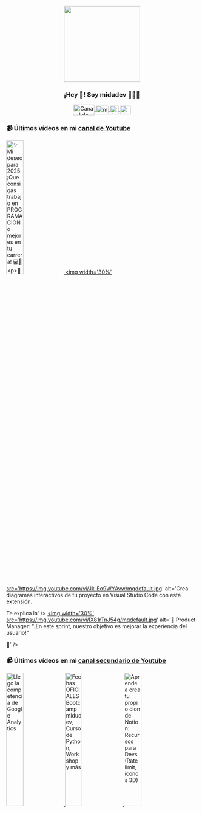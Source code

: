 <p align="center" width="300">
   <img align="center" width="200" src="https://user-images.githubusercontent.com/1561955/106762302-fda9de00-6635-11eb-99be-3ef744e60c0e.png" />
   <h3 align="center">¡Hey 👋! Soy midudev 👨🏻‍💻</h3>
</p>

<p align="center">
   <a href="https://twitch.tv/midudev" target="blank">
    <img align="center" src="https://upload.wikimedia.org/wikipedia/commons/c/ce/Twitch_logo_2019.svg" alt="Canal de Twitch de midudev" height="28px" width="56px" />
  </a>
  <span style="width: 8px;"> </span>
   <a href="https://youtube.com/midudev" target="blank">
    <img align="center" src="https://upload.wikimedia.org/wikipedia/commons/0/09/YouTube_full-color_icon_%282017%29.svg" alt="midudev" height="23px" width="33px" />
  </a>
  <span style="width: 8px;"> </span>
  <a href="https://instagram.com/midu.dev" target="blank">
    <img align="center" src="https://upload.wikimedia.org/wikipedia/commons/e/e7/Instagram_logo_2016.svg" alt="Canal de Instagram de midu.dev" height="23px" width="23px" />
  </a>
  <span style="width: 8px;"> </span>
  <a href="https://twitter.com/midudev" target="blank">
    <img align="center" src="https://upload.wikimedia.org/wikipedia/commons/thumb/6/6f/Logo_of_Twitter.svg/2491px-Logo_of_Twitter.svg.png" alt="Canal de Twitter de midudev" height="23px" width="28px" />
  </a>
</p>

### 📹 Últimos vídeos en mi [canal de Youtube](https://youtube.com/midudev?sub_confirmation=1)

<a href='https://youtu.be/QdvTlN_MEQk' target='_blank'>
  <img width='30%' src='https://img.youtube.com/vi/QdvTlN_MEQk/mqdefault.jpg' alt='✨ Mi deseo para 2025: ¡Que consigas trabajo en PROGRAMACIÓN o mejores en tu carrera! 💻🚀

🎁 Mi REG' />
</a>
<a href='https://youtu.be/Jk-Eo9WYAvw' target='_blank'>
  <img width='30%' src='https://img.youtube.com/vi/Jk-Eo9WYAvw/mqdefault.jpg' alt='Crea diagramas interactivos de tu proyecto en Visual Studio Code con esta extensión.

Te explica la' />
</a>
<a href='https://youtu.be/IX81rTnJ54g' target='_blank'>
  <img width='30%' src='https://img.youtube.com/vi/IX81rTnJ54g/mqdefault.jpg' alt='🎯 Product Manager: "¡En este sprint, nuestro objetivo es mejorar la experiencia del usuario!"

👩‍' />
</a>

### 📹 Últimos vídeos en mi [canal secundario de Youtube](https://youtube.com/midulive?sub_confirmation=1)

<a href='https://youtu.be/S0-W74l9fyk' target='_blank'>
  <img width='30%' src='https://img.youtube.com/vi/S0-W74l9fyk/mqdefault.jpg' alt='Llego la competencia de Google Analytics' />
</a>
<a href='https://youtu.be/Qu1a_ws5DVI' target='_blank'>
  <img width='30%' src='https://img.youtube.com/vi/Qu1a_ws5DVI/mqdefault.jpg' alt='Fechas OFICIALES Bootcamp midudev, Curso de Python, Workshop y más' />
</a>
<a href='https://youtu.be/mCNbnfQ-MMM' target='_blank'>
  <img width='30%' src='https://img.youtube.com/vi/mCNbnfQ-MMM/mqdefault.jpg' alt='Aprende a crea tu propio clon de Notion: Recursos para Devs (Rate limit, iconos 3D)' />
</a>